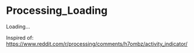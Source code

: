 # Processing_Loading
Loading...

Inspired of: https://www.reddit.com/r/processing/comments/h7ombz/activity_indicator/
